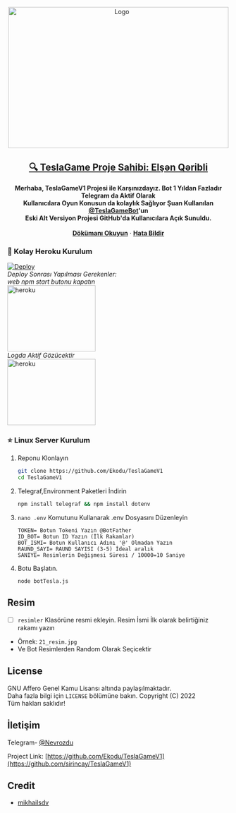 <div id="top"></div>



<!-- PROJE LOGO -->
<br />
<div align="center">
  <a href="https://github.com/Ekodu/TeslaGameV1">
    <img src="img/tesla.png" alt="Logo" width="500" height="320">
  </a>

  <h2 align="center"><a href="https://t.me/Nevrozdu">🔍 TeslaGame Proje Sahibi: Elşən Qəribli</a></h2>
  <p align="center">
    <b>Merhaba, TeslaGameV1 Projesi ile Karşınızdayız. Bot 1 Yıldan Fazladır Telegram da Aktif Olarak<br/>Kullanıcılara Oyun Konusun da kolaylık Sağlıyor
Şuan Kullanılan <a href="https://t.me/TeslaGameBot" >@TeslaGameBot</a>'un <br/>
Eski Alt Versiyon Projesi GitHub'da Kullanıcılara Açık Sunuldu.</b>
<br/><br/>
<strong><a href="https://telegra.ph/TeslaGame-Türkçe-Oyun-Rehberi-05-29">Dökümanı Okuyun</a></strong>
    ·
    <strong><a href="https://t.me/Nevrozdu">Hata Bildir</a></strong>
   </p>
</div>

### 🔹 Kolay Heroku Kurulum
  
[![Deploy](https://www.herokucdn.com/deploy/button.svg)](https://heroku.com/deploy?template=https://github.com/Ekodu/TeslaGameV1)  
 <i>Deploy Sonrası Yapılması Gerekenler:</i><br/>
      <i>web npm start butonu kapatın</i><br/>
     <img src="img/heroku1.jpg" alt="heroku" width="200" height="150"><br/>
      <i>Logda Aktif Gözücektir</i><br/>
     <img src="img/heroku3.jpg" alt="heroku" width="200" height="150"> <br/>

### ⭐️ Linux Server Kurulum

1. Reponu Klonlayın
   ```sh
   git clone https://github.com/Ekodu/TeslaGameV1
   cd TeslaGameV1
   ```
2. Telegraf,Environment Paketleri İndirin
   ```sh 
   npm install telegraf && npm install dotenv
   ```
3. `nano .env` Komutunu Kullanarak .env Dosyasını Düzenleyin
   ```.env
   TOKEN= Botun Tokeni Yazın @BotFather
   ID_BOT= Botun ID Yazın (İlk Rakamlar)
   BOT_ISMI= Botun Kullanıcı Adını '@' Olmadan Yazın
   RAUND_SAYI= RAUND SAYISI (3-5) İdeal aralık 
   SANIYE= Resimlerin Değişmesi Süresi / 10000=10 Saniye
   
    ```
4. Botu Başlatın.
   ```
   node botTesla.js
    ```

## Resim

- [ ] `resimler` Klasörüne resmi ekleyin. Resim İsmi İlk olarak belirtiğiniz rakamı yazın <br/>
- Örnek: `21_resim.jpg`
- Ve Bot Resimlerden Random Olarak Seçicektir

<!-- LICENSE -->
## License

GNU Affero Genel Kamu Lisansı altında paylaşılmaktadır. <br/>
Daha fazla bilgi için `LICENSE` bölümüne bakın. Copyright (C) 2022<br/>
Tüm hakları saklıdır!



## İletişim

Telegram- [@Nevrozdu](https://t.me/Nevrozdu)

Project Link: [https://github.com/Ekodu/TeslaGameV1](https://github.com/sirincay/TeslaGameV1)




## Credit

* [mikhailsdv](https://github.com/mikhailsdv/guess-the-age-bot)




